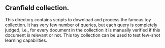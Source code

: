 ## Cranfield collection.

This directory contains scripts to download and process the famous toy collection.
It has very few number of queries, but each query is completely judged,
i.e., for every document in the collection it is manually verified 
if this document is relevant or not. This toy
collection can be used to test few-shot learning capabilities.